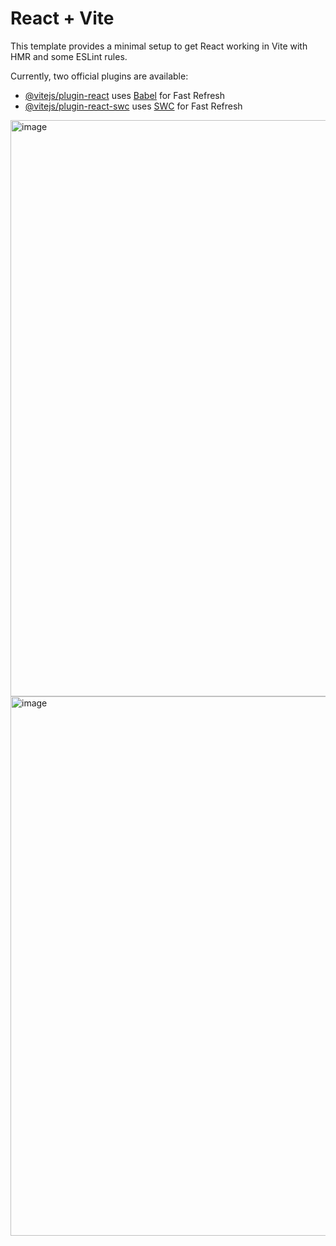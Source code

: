 # React + Vite

This template provides a minimal setup to get React working in Vite with HMR and some ESLint rules.

Currently, two official plugins are available:

- [@vitejs/plugin-react](https://github.com/vitejs/vite-plugin-react/blob/main/packages/plugin-react/README.md) uses [Babel](https://babeljs.io/) for Fast Refresh
- [@vitejs/plugin-react-swc](https://github.com/vitejs/vite-plugin-react-swc) uses [SWC](https://swc.rs/) for Fast Refresh
<img width="922" alt="image" src="https://github.com/lony2707/to-do-list/assets/100082114/3acbfccd-6abb-4923-a671-9484a7a5ef9f">
<img width="863" alt="image" src="https://github.com/lony2707/to-do-list/assets/100082114/2137cc6b-f1e5-4acd-bf13-9de836e51133">

